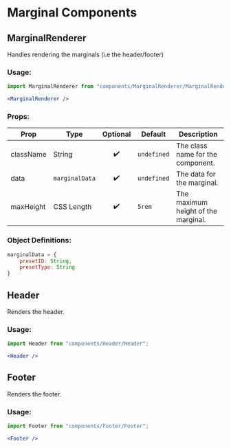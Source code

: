 # Marginal Components

## MarginalRenderer

Handles rendering the marginals (i.e the header/footer)

### Usage:
```jsx
import MarginalRenderer from "components/MarginalRenderer/MarginalRenderer";

<MarginalRenderer />
```

### Props:

| Prop      | Type           | Optional | Default     | Description                         |
|-----------|----------------|:--------:|-------------|-------------------------------------|
| className | String         |    ✔️     | `undefined` | The class name for the component.   |
| data      | `marginalData` |    ✔️     | `undefined` | The data for the marginal.          |
| maxHeight | CSS Length     |    ✔️     | `5rem`      | The maximum height of the marginal. |

### Object Definitions:
```javascript
marginalData = {
    presetID: String,
    presetType: String
}
```

## Header

Renders the header.

### Usage: 
```jsx
import Header from "components/Header/Header";

<Header />
```


## Footer

Renders the footer.

### Usage: 
```jsx
import Footer from "components/Footer/Footer";

<Footer />
```